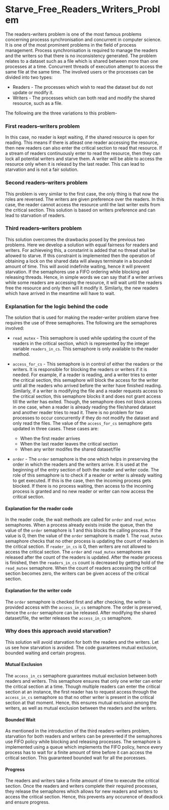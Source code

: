# Starve_Free_Readers_Writers_Problem
The readers-writers problem is one of the most famous problems concerning processs synchronisation and concurrent in computer science. It is one of the most prominent problems in the field of process management. Process synchronisation is required to manage the readers and the writers so that there is no inconsistency generated. The problem relates to a dataset such as a file which is shared between more than one processes at a time. Concurrent threads of execution attempt to access the same file at the same time. The involved users or the processes can be divided into two types:
- Readers - The processes which wish to read the dataset but do not update or modify it.
- Writers - The processes which can both read and modify the shared resource, such as a file.

The following are the three variations to this problem-

### First readers–writers problem
In this case, no reader is kept waiting, if the shared resource is open for reading. This means if there is atleast one reader accessing the resource, then new readers can also enter the critical section to read that resource. If a stream of readers continuously enter to read the resource, then they can lock all potential writers and starve them. A writer will be able to access the resource only when it is releasd by the last reader. This can lead to starvation and is not a fair solution.


### Second readers–writers problem
This problem is very similar to the first case, the only thing is that now the roles are reversed. The writers are given preference over the readers. In this case, the reader cannot access the resource until the last writer exits from the critical section. This solution is based on writers preference and can lead to starvation of readers.


### Third readers–writers problem
This solution overcomes the drawbacks posed by the previous two problems. Here we develop a solution with equal fairness for readers and writers. For achieveing this, a constarint is added that no thread shall be allowed to starve. If this constraint is implemented then the operation of obtaining a lock on the shared data will always terminate in a bounded amount of time. This will avoid indefinite waiting, hence it will prevent starvation. If the semaphores use a FIFO ordering while blocking and releasing threads. Hence, in simple words we can say that if a writer arrives while some readers are accessing the resource, it will wait until the readers free the resource and only then will it modify it. Similarly, the new readers which have arrived in the meantime will have to wait.  

### Explanation for the logic behind the code
The solution that is used for making the reader-writer problem starve free requires the use of three semaphores. The following are the semaphores involved:
- `read_mutex` - This semaphore is used while updating the count of the readers in the critical section, which is represented by the integer variable `readers_in_cs`. This semaphore is only available to the reader method.
- `access_for_cs` - This semaphore is in control of either the readers or the writers. It is responsible for blocking the readers or writers if it is needed. For example, if a reader is reading, and a writer tries to enter the critical section, this semaphore will block the access for the writer until all the readers who arrived before the writer have finished reading. Similarly, if a writer is modifying the file and a reader requests access to the critical section, this semaphore blocks it and does not grant access till the writer has exited. Though, the semaphore does not block access in one case, when a reader is already reading the file/shared dataset and another reader tries to read it. There is no problem for two processes to occur concurrently if they do not modify the dataset and only read the files. The value of the `access_for_cs` semaphore gets updated in three cases. These cases are:
  - When the first reader arrives
  - When the last reader leaves the critical section
  - When any writer modifes the shared dataset/file

- `order` - The `order` semaphore is the one which helps in preserving the order in which the readers and the writers arrive. It is used at the beginning of the entry section of both the reader and writer code. The role of this semaphore is to check if a reader or writer is already waiting to get executed. If this is the case, then the incoming process gets blocked. If there is no process waiting, then access to the incoming process is granted and no new reader or writer can now access the critical section.

#### Explanation for the reader code
In the reader code, the wait methods are called for `order` and `read_mutex` semaphores. When a process already exists inside the queue, then the value of the `order` semaphore is 1 and this blocks the calling process. If the value is 0, then the value of the `order` semaphore is made 1. The `read_mutex` semaphore checks that no other process is updating the count of readers in the critical section. If `reader_in_cs` is 0, then writers are not allowed to access the critical section. The `order` and `read_mutex` semaphores are released after the count of the readers is updated. After the reader process is finished, then the `readers_in_cs` count is decreased by getting hold of the `read_mutex` semaphore. When the count of readers accessing the critical section becomes zero, the writers can be given access of the critical section.
#### Explanation for the writer code
The `order` semaphore is checked first and after checking, the writer is provided access with the `access_in_cs` semaphore. The order is preserved, hence the `order` semaphore can be released. After modifying the shared dataset/file, the writer releases the `access_in_cs` semaphore. 

### Why does this approach avoid starvation?
This solution will avoid starvation for both the readers and the writers. Let us see how starvation is avoided. The code guarantees mutual exclusion, bounded waiting and certain progress.
#### Mutual Exclusion
The `access_in_cs` semaphore guarantees mutual exclusion between both readers and writers. This semaphore ensures that only one writer can enter the critical section at a time. Though multiple readers can enter the critical section at an instance, the first reader has to request access through the `access_in_cs` semaphore so that no other writer is present in the critical section at that moment. Hence, this ensures mutual exclusion among the writers, as well as mutual exclusion between the readers and the writers.
#### Bounded Wait
As mentioned in the introduction of the third readers-writers problem, starvation for both readers and writers can be prevented if the semaphores use FIFO policy while blocking and releasing processes. The semaphore is implemented using a queue which implements the FIFO policy, hence every process has to wait for a finite amount of time before it can access the critical section. This guaranteed bounded wait for all the porcesses.
#### Progress
The readers and writers take a finite amount of time to execute the critical section. Once the readers and writers complete their required processes, they release the semaphores which allows for new readers and writers to access the critical section. Hence, this prevents any occurence of deadlock and ensure progress.


